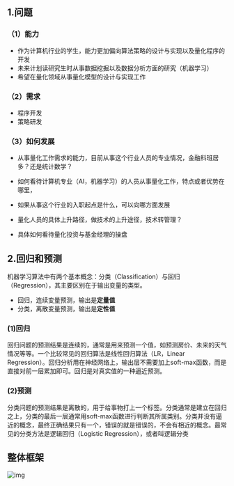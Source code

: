 ## 1.问题

### （1）能力

* 作为计算机行业的学生，能力更加偏向算法策略的设计与实现以及量化程序的开发
* 未来计划读研究生时从事数据挖掘以及数据分析方面的研究（机器学习）
* 希望在量化领域从事量化模型的设计与实现工作

### （2）需求

* 程序开发
* 策略研发

### （3）如何发展

* 从事量化工作需求的能力，目前从事这个行业人员的专业情况，金融科班居多？还是统计数学？

* 如何看待计算机专业（AI，机器学习）的人员从事量化工作，特点或者优势在哪里，

* 如果从事这个行业的入职起点是什么，可以向哪方面发展

* 量化人员的具体上升路径，做技术的上升途径，技术转管理？

* 具体如何看待量化投资与基金经理的操盘

  

## 2.回归和预测

机器学习算法中有两个基本概念：分类（Classification）与回归（Regression），其主要区别在于输出变量的类型。

* 回归，连续变量预测，输出是**定量值**
* 分类，离散变量预测，输出是**定性值**

### (1)回归

​		回归问题的预测结果是连续的，通常是用来预测一个值，如预测房价、未来的天气情况等等。一个比较常见的回归算法是线性回归算法（LR，Linear Regression）。回归分析用在神经网络上，输出层不需要加上soft-max函数，而是直接对前一层累加即可。回归是对真实值的一种逼近预测。

### (2)预测

​		分类问题的预测结果是离散的，用于给事物打上一个标签。分类通常是建立在回归之上，分类的最后一层通常用soft-max函数进行判断其所属类别。分类并没有逼近的概念，最终正确结果只有一个，错误的就是错误的，不会有相近的概念。最常见的分类方法是逻辑回归（Logistic Regression），或者叫逻辑分类

## 整体框架

![img](https://pic1.zhimg.com/80/v2-aca5f9ab28f75417037869501f75b508_720w.png)


